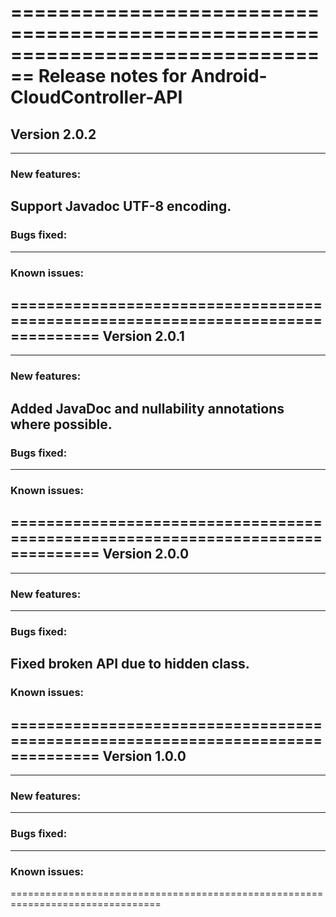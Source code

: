 
================================================================================
Release notes for Android-CloudController-API
================================================================================
Version 2.0.2
--------------------------------------------------------------------------------

--------------------------------------------------------------------------------
### New features:
Support Javadoc UTF-8 encoding.
--------------------------------------------------------------------------------
### Bugs fixed:
--------------------------------------------------------------------------------
### Known issues:
================================================================================
Version 2.0.1
--------------------------------------------------------------------------------

--------------------------------------------------------------------------------
### New features:
Added JavaDoc and nullability annotations where possible.
--------------------------------------------------------------------------------
### Bugs fixed:
--------------------------------------------------------------------------------
### Known issues:
================================================================================
Version 2.0.0
--------------------------------------------------------------------------------

--------------------------------------------------------------------------------
### New features:
--------------------------------------------------------------------------------
### Bugs fixed:
Fixed broken API due to hidden class.
--------------------------------------------------------------------------------
### Known issues:
================================================================================
Version 1.0.0
--------------------------------------------------------------------------------

--------------------------------------------------------------------------------
### New features:
--------------------------------------------------------------------------------
### Bugs fixed:
--------------------------------------------------------------------------------
### Known issues:
================================================================================
